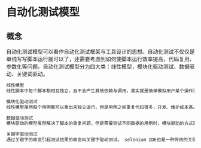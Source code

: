 # 自动化测试模型

## 概念

自动化测试模型可以看作自动化测试框架与工具设计的思想。自动化测试不仅仅是单纯写写脚本运行就可以了，还需要考虑到如何使脚本运行效率提高，代码复用、参数化等问题。自动化测试模型分为四大类：线性模型，模块化驱动测试、数据驱动、关键词驱动。

```python
线性模型
线性脚本中每个脚本都相互独立，且不会产生其他依赖与调用，其实就是简单模拟用户某个操作流程的脚本。

模块化驱动测试
线性模型虽然每个用例都可以拿出来独立运行，但是用例之间重复代码很多，开发、维护成本高。其实把重复的操作代码封装为独立的公共模块，当用例执行时需要用到这部分，直接调用即可，这就是模块驱动的方式。比如登录系统、退出登录、截图函数等等。

数据驱动测试
模块驱动的模型虽然解决了脚本的重复问题，但是需要测试不同数据的用例时，模块驱动的方式就不很适合了。 数据驱动就是数据的改变从而驱动自动化测试的执行，最终引起测试结果的改变。 装载数据的方式可以是列表、字典或是外部文件（txt、csv、xml、excel），目的就是实现数据和脚本的分离。

关键字驱动测试
通过关键字的改变引起测试结果的改变叫关键字驱动测试。 selenium IDE也是一种传统的关键字驱动的自动化工具，Robot Framework 是一个功能更强大的关键字驱动测试框架
```




